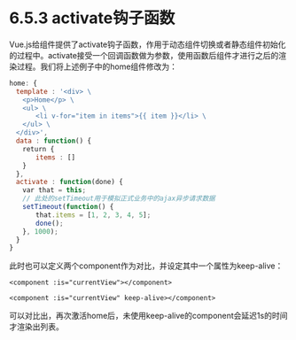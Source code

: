 # 6.5.3 activate钩子函数

Vue.js给组件提供了activate钩子函数，作用于动态组件切换或者静态组件初始化的过程中。activate接受一个回调函数做为参数，使用函数后组件才进行之后的渲染过程。我们将上述例子中的home组件修改为：

```javascript
home: {
　template : '<div> \
　　<p>Home</p> \
　　<ul> \
　　　　<li v-for="item in items">{{ item }}</li> \
　　</ul> \
　</div>',
　data : function() {
　　return {
　　　　items : []
　　}
　},
　activate : function(done) {
　　var that = this;
　　// 此处的setTimeout用于模拟正式业务中的ajax异步请求数据
　　setTimeout(function() {
　　　　that.items = [1, 2, 3, 4, 5];
　　　　done();
　　}, 1000);
　}
}
```

此时也可以定义两个component作为对比，并设定其中一个属性为keep-alive：

`<component :is="currentView"></component>` 

`<component :is="currentView" keep-alive></component>`

可以对比出，再次激活home后，未使用keep-alive的component会延迟1s的时间才渲染出列表。
